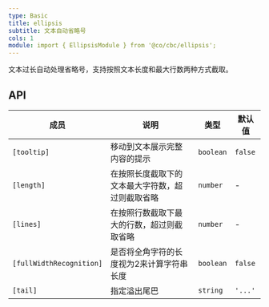 ```yaml
---
type: Basic
title: ellipsis
subtitle: 文本自动省略号
cols: 1
module: import { EllipsisModule } from '@co/cbc/ellipsis';
---
```


文本过长自动处理省略号，支持按照文本长度和最大行数两种方式截取。

## API

| 成员 | 说明 | 类型 | 默认值 |
|----|----|----|-----|
| `[tooltip]` | 移动到文本展示完整内容的提示 | `boolean` | `false` |
| `[length]` | 在按照长度截取下的文本最大字符数，超过则截取省略 | `number` | - |
| `[lines]` | 在按照行数截取下最大的行数，超过则截取省略 | `number` | - |
| `[fullWidthRecognition]` | 是否将全角字符的长度视为2来计算字符串长度 | `boolean` | `false` |
| `[tail]` | 指定溢出尾巴 | `string` | `'...'` |
